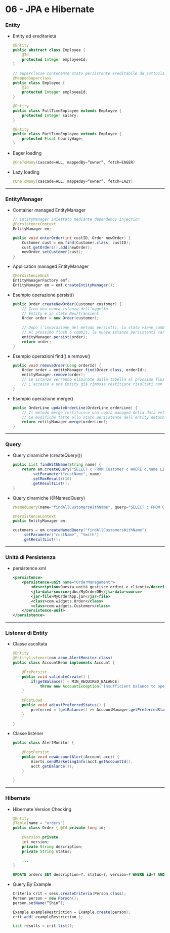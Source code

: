 # 06 - JPA e Hibernate


### Entity

- Entity ed ereditarietà
    ```java
    @Entity
    public abstract class Employee {
        @Id
        protected Integer employeeId;
    }
    
    // Superclasse contenente stato persistente ereditabile da sottoclassi Entity
    @MappedSuperclass
    public class Employee {
        @Id
        protected Integer employeeId;
    }
    
    @Entity
    public class FullTimeEmployee extends Employee {
        protected Integer salary;
    }
    
    @Entity
    public class PartTimeEmployee extends Employee {
        protected Float hourlyWage;
    }
    ```
- Eager loading
    ```java
    @OneToMany(cascade=ALL, mappedBy=“owner”, fetch=EAGER)
    ```
- Lazy loading
    ```java
    @OneToMany(cascade=ALL, mappedBy=“owner”, fetch=LAZY)
    ```

---

### EntityManager

- Container managed EntityManager
    ```java
    // EntityManager iniettato mediante dependency injection
    @PersistenceContext
    EntityManager em;

    public void enterOrder(int custID, Order newOrder) {
        Customer cust = em.find(Customer.class, custID);
        cust.getOrders().add(newOrder);
        newOrder.setCustomer(cust);
    }
    ```
- Application managed EntityManager
    ```java
    @PersistenceUnit
    EntityManagerFactory emf;
    EntityManager em = emf.createEntityManager();
    ```
- Esempio operazione persist()
    ```java
    public Order createNewOrder(Customer customer) {
        // Crea una nuova istanza dell’oggetto
        // Entity è in stato New/Transient
        Order order = new Order(customer);
        
        // Dopo l’invocazione del metodo persist(), lo stato viene cambiato in managed
        // Al prossimo flush o commit, le nuove istanze persistenti saranno inserite nella tabella del DB
        entityManager.persist(order);
        return order;
    }
    ```
- Esempio operazioni find() e remove()
    ```java
    public void removeOrder(Long orderId) {
        Order order = entityManager.find(Order.class, orderId);
        entityManager.remove(order);
        // Le istanze verranno eliminate dalla tabella al prossimo flush o commit
        // L’accesso a una Entity già rimossa restitisce risultati non definiti
    }
    ```
- Esempio operazione merge()
    ```java
    public OrderLine updateOrderLine(OrderLine orderLine) {
        // Il metodo merge restituisce una copia managed della data entity di tipo detached
        // Le modifiche fatte allo stato persistente dell’entity detached sono applicate a questa istanza managed
        return entityManager.merge(orderLine);
    }
    ```

---

### Query

- Query dinamiche (createQuery())
    ```java
    public List findWithName(String name) {
        return em.createQuery("SELECT c FROM Customer c WHERE c.name LIKE :custName")
            .setParameter("custName", name)
            .setMaxResults(10)
            .getResultList();
    }
    ```
- Query dinamiche (@NamedQuery)
    ```java
    @NamedQuery(name="findAllCustomersWithName", query="SELECT c FROM Customer c WHERE c.name LIKE :custName")
    
    @PersistenceContext
    public EntityManager em;
    
    customers = em.createNamedQuery("findAllCustomersWithName")
        .setParameter("custName", "Smith")
        .getResultList();
    ```

---

### Unità di Persistenza

- persistence.xml
    ```xml
    <persistence>
        <persistence-unit name="OrderManagement">
            <description>Questa unità gestisce ordini e clienti</description>
            <jta-data-source>jdbc/MyOrderDB</jta-data-source>
            <jar-file>MyOrderApp.jar</jar-file>
            <class>com.widgets.Order</class>
            <class>com.widgets.Customer</class>
        </persistence-unit>
    </persistence>
    ```

---

### Listener di Entity

- Classe ascoltata
    ```java
    @Entity
    @EntityListener(com.acme.AlertMonitor.class)
    public class AccountBean implements Account {
        
        @PrePersist
        public void validateCreate() {
            if(getBalance() < MIN_REQUIRED_BALANCE)
                throw new AccountException("Insufficient balance to open an account");
        }
        
        @PostLoad
        public void adjustPreferredStatus() {
            preferred = (getBalance() >= AccountManager.getPreferredStatusLevel());
        }
        
    }
    ```
- Classe listener
    ```java
    public class AlertMonitor {
        
        @PostPersist
        public void newAccountAlert(Account acct) {
            Alerts.sendMarketingInfo(acct.getAccountId(),
            acct.getBalance());
        }
        
    }
    ```

---

### Hibernate

- Hibernate Version Checking
    ```java
    @Entity
    @Table(name = "orders")
    public class Order { @Id private long id;
        
        @Version private
        int version;
        private String description;
        private String status;
        
        ...
    }
    ```
    ```sql
    UPDATE orders SET description=?, status=?, version=? WHERE id=? AND version=?
    ```
- Query By Example
    ```java
    Criteria crit = sess.createCriteria(Person.class);
    Person person = new Person();
    person.setName(“Shin”);
    
    Example exampleRestriction = Example.create(person);
    crit.add( exampleRestriction );
    
    List results = crit.list();
    ```